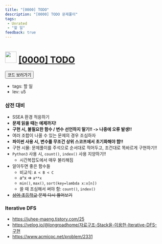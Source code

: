 ```yaml
---
title: "[0000] TODO"
description: "[0000] TODO 문제풀이"
tags: 
 - Unrated 
 - "할 일"
feedback: true
---
```

<h1><img src="https://doky.space/assets/icpclev/u5.svg" height="37px"> <a href="http://icpc.me/0000" target="_blank">[0000] TODO</a></h1>

<a href="https://github.com/DokySp/acmicpc-practice/tree/master/0000"><button class="btn btn-info">코드 보러가기</button></a>

- tags: 할 일
- lev: u5

### 삼전 대비
 - SSEA 환경 적응하기
 - **문제 읽을 때는 예제까지!**
 - **구현 시, 불필요한 함수 / 변수 선언하지 말기!! -> 나중에 오류 발생!!**
 - 여러 조합이 나올 수 있는 문제의 경우 조심하자
 - **파이썬 사용 시, 변수를 무조건 상위 스코프에서 초기화해야 함!!**
 - 구현 시뮬: 문제풀이를 주석으로 순서대로 적어두고, 조건대로 똑바르게 구현하기!!
 - `Python3` 사용 시, `count()`, `index()` 사용 지양하기!!
    - 시간복잡도에서 매우 불리해짐
 - 알아두면 좋은 함수들
    - 비교식: `A < B < C`
    - a^x => `a**x`
    - `min()`, `max()`, `sort(key=lambda x:x[n])`
    - 쓸 때 조심해서 써야 함: `count()`, `index()`
 - ~~[상어 초등학교](https://uhug.github.io/docs/21608) 문제 다시 풀어보기~~

### Iterative DFS
 - https://juhee-maeng.tistory.com/25
 - https://velog.io/@longroadhome/자료구조-Stack을-이용한-Iterative-DFS-구현
 - https://www.acmicpc.net/problem/2331
